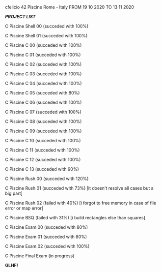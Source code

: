 cfelicio 42 Piscine
Rome - Italy
FROM 19 10 2020 TO 13 11 2020

***PROJECT LIST***

C Piscine Shell 00 (succeded with 100%)

C Piscine Shell 01 (succeded with 100%)

C Piscine C 00 (succeded with 100%)

C Piscine C 01 (succeded with 100%)

C Piscine C 02 (succeded with 100%)

C Piscine C 03 (succeded with 100%)

C Piscine C 04 (succeded with 100%)

C Piscine C 05 (succeded with 80%)

C Piscine C 06 (succeded with 100%)

C Piscine C 07 (succeded with 100%)

C Piscine C 08 (succeded with 100%)

C Piscine C 09 (succeded with 100%)

C Piscine C 10 (succeded with 100%)

C Piscine C 11 (succeded with 100%)

C Piscine C 12 (succeded with 100%)

C Piscine C 13 (succeded with 90%)

C Piscine Rush 00 (succeded with 120%)

C Piscine Rush 01 (succeded with 73%) [it doesn't resolve all cases but a big part]

C Piscine Rush 02 (failed with 40%) [i forgot to free memory in case of file error or map error]

C Piscine BSQ (failed with 31%) [i build rectangles else than squares]

C Piscine Exam 00 (succeded with 80%)

C Piscine Exam 01 (succeded with 80%)

C Piscine Exam 02 (succeded with 100%)

C Piscine Final Exam (in progress)


**GLHF!**
